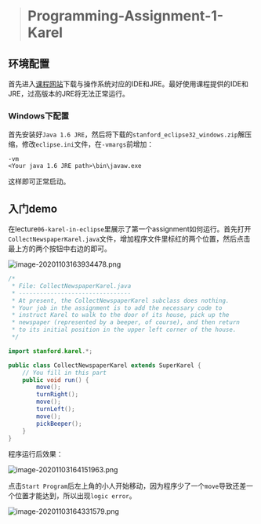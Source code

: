 > # Programming-Assignment-1-Karel

## 环境配置

首先进入[课程网站](https://see.stanford.edu/Course/CS106A)下载与操作系统对应的IDE和JRE。最好使用课程提供的IDE和JRE，过高版本的JRE将无法正常运行。

### Windows下配置

首先安装好`Java 1.6 JRE`，然后将下载的`stanford_eclipse32_windows.zip`解压缩，修改`eclipse.ini`文件，在`-vmargs`前增加：

```
-vm
<Your java 1.6 JRE path>\bin\javaw.exe
```

这样即可正常启动。

## 入门demo

在lecture`06-karel-in-eclipse`里展示了第一个assignment如何运行。首先打开`CollectNewspaperKarel.java`文件，增加程序文件里标红的两个位置，然后点击最上方的两个按钮中右边的即可。

![image-20201103163934478.png](https://i.loli.net/2021/02/10/fNkqMC4wOSLAHuj.png)



```java
/*
 * File: CollectNewspaperKarel.java
 * --------------------------------
 * At present, the CollectNewspaperKarel subclass does nothing.
 * Your job in the assignment is to add the necessary code to
 * instruct Karel to walk to the door of its house, pick up the
 * newspaper (represented by a beeper, of course), and then return
 * to its initial position in the upper left corner of the house.
 */

import stanford.karel.*;

public class CollectNewspaperKarel extends SuperKarel {
	// You fill in this part
	public void run() {
		move();
		turnRight();
		move();
		turnLeft();
		move();
		pickBeeper();	
	}
}
```

程序运行后效果：

![image-20201103164151963.png](https://i.loli.net/2021/02/10/pz75do4MTfARXs3.png)

点击`Start Program`后左上角的小人开始移动，因为程序少了一个`move`导致还差一个位置才能达到，所以出现`logic error`。

![image-20201103164331579.png](https://i.loli.net/2021/02/10/C3acZwdFKBVlP7O.png)



















